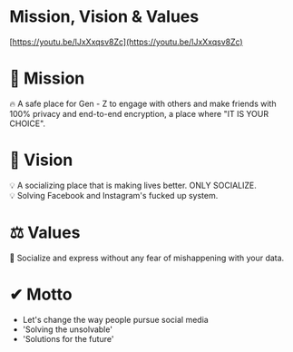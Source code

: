 # Mission, Vision & Values

[https://youtu.be/lJxXxqsv8Zc](https://youtu.be/lJxXxqsv8Zc)

# 🧭 Mission

<aside>
🔥 A safe place for Gen - Z to engage with others and make friends with 100% privacy and end-to-end encryption, a place where "IT IS YOUR CHOICE".

</aside>

# 🔭 Vision

<aside>
💡 A socializing place that is making lives better. ONLY SOCIALIZE.

</aside>

<aside>
💡 Solving Facebook and Instagram's fucked up system.

</aside>

# ⚖️ Values

<aside>
🦸 Socialize and express without any fear of mishappening with your data.

</aside>

 

# ✔ **Motto**

- Let's change the way people pursue social media
- 'Solving the unsolvable'
- 'Solutions for the future'